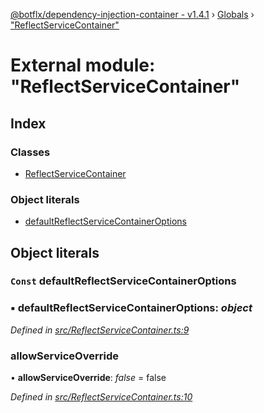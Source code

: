 [@botflx/dependency-injection-container - v1.4.1](../README.md) › [Globals](../globals.md) › ["ReflectServiceContainer"](_reflectservicecontainer_.md)

# External module: "ReflectServiceContainer"

## Index

### Classes

* [ReflectServiceContainer](../classes/_reflectservicecontainer_.reflectservicecontainer.md)

### Object literals

* [defaultReflectServiceContainerOptions](_reflectservicecontainer_.md#const-defaultreflectservicecontaineroptions)

## Object literals

### `Const` defaultReflectServiceContainerOptions

### ▪ **defaultReflectServiceContainerOptions**: *object*

*Defined in [src/ReflectServiceContainer.ts:9](https://github.com/botflux/dependency-injection-container/blob/0a0a030/src/ReflectServiceContainer.ts#L9)*

###  allowServiceOverride

• **allowServiceOverride**: *false* = false

*Defined in [src/ReflectServiceContainer.ts:10](https://github.com/botflux/dependency-injection-container/blob/0a0a030/src/ReflectServiceContainer.ts#L10)*
